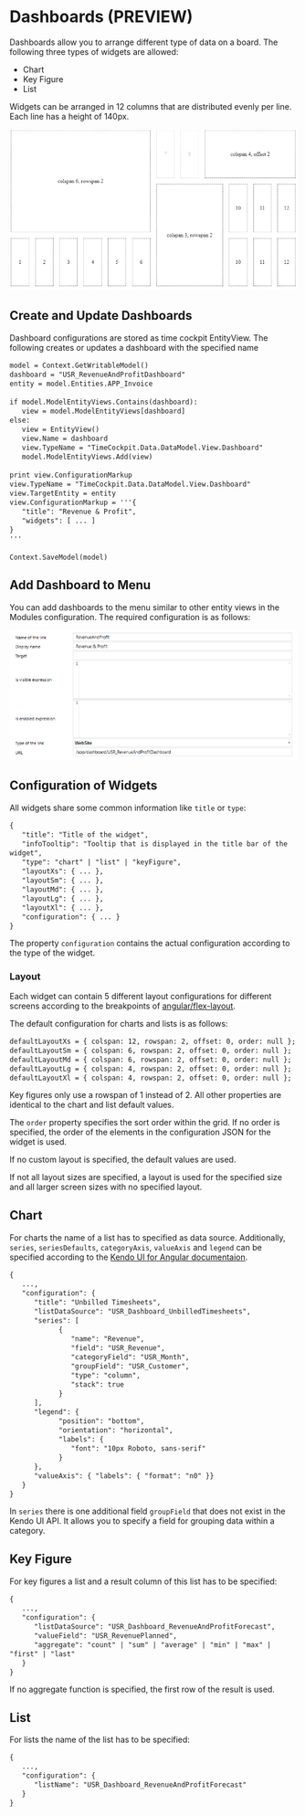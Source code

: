 # Dashboards (PREVIEW)

Dashboards allow you to arrange different type of data on a board. The following three types of widgets are allowed:

- Chart
- Key Figure
- List

Widgets can be arranged in 12 columns that are distributed evenly per line. Each line has a height of 140px.

![Dashboard Grid](images/dashboard/dashboard-grid.png "Dashboard Grid")

## Create and Update Dashboards

Dashboard configurations are stored as time cockpit EntityView. The following creates or updates a dashboard with the specified name

```
model = Context.GetWritableModel()
dashboard = "USR_RevenueAndProfitDashboard"
entity = model.Entities.APP_Invoice

if model.ModelEntityViews.Contains(dashboard):
   view = model.ModelEntityViews[dashboard]
else:
   view = EntityView()
   view.Name = dashboard
   view.TypeName = "TimeCockpit.Data.DataModel.View.Dashboard"
   model.ModelEntityViews.Add(view)

print view.ConfigurationMarkup
view.TypeName = "TimeCockpit.Data.DataModel.View.Dashboard"
view.TargetEntity = entity
view.ConfigurationMarkup = '''{
   "title": "Revenue & Profit",
   "widgets": [ ... ]
}
'''

Context.SaveModel(model)
```

## Add Dashboard to Menu

You can add dashboards to the menu similar to other entity views in the Modules configuration. The required configuration is as follows:

![Configure Menu Item](images/dashboard/configure-menu-item.png "Configure Menu Item")

## Configuration of Widgets

All widgets share some common information like `title` or `type`:

```
{
   "title": "Title of the widget",
   "infoTooltip": "Tooltip that is displayed in the title bar of the widget",
   "type": "chart" | "list" | "keyFigure",
   "layoutXs": { ... },
   "layoutSm": { ... },
   "layoutMd": { ... },
   "layoutLg": { ... },
   "layoutXl": { ... },
   "configuration": { ... }
}
```

The property `configuration` contains the actual configuration according to the type of the widget.

### Layout

Each widget can contain 5 different layout configurations for different screens according to the breakpoints of [angular/flex-layout](https://github.com/angular/flex-layout/wiki/Responsive-API).

The default configuration for charts and lists is as follows:

```
defaultLayoutXs = { colspan: 12, rowspan: 2, offset: 0, order: null };
defaultLayoutSm = { colspan: 6, rowspan: 2, offset: 0, order: null };
defaultLayoutMd = { colspan: 6, rowspan: 2, offset: 0, order: null };
defaultLayoutLg = { colspan: 4, rowspan: 2, offset: 0, order: null };
defaultLayoutXl = { colspan: 4, rowspan: 2, offset: 0, order: null };
```

Key figures only use a rowspan of 1 instead of 2. All other properties are identical to the chart and list default values.

The `order` property specifies the sort order within the grid. If no order is specified, the order of the elements in the configuration JSON for the widget is used.

If no custom layout is specified, the default values are used. 

If not all layout sizes are specified, a layout is used for the specified size and all larger screen sizes with no specified layout.

## Chart

For charts the name of a list has to specified as data source. Additionally, `series`, `seriesDefaults`, `categoryAxis`, `valueAxis` and `legend` can be specified according to the [Kendo UI for Angular documentaion](https://www.telerik.com/kendo-angular-ui/components/charts/api/).

```
{
   ...,
   "configuration": {
      "title": "Unbilled Timesheets",
      "listDataSource": "USR_Dashboard_UnbilledTimesheets",
      "series": [
            {
               "name": "Revenue",
               "field": "USR_Revenue",
               "categoryField": "USR_Month",
               "groupField": "USR_Customer",
               "type": "column",
               "stack": true
            }
      ],
      "legend": {
            "position": "bottom",
            "orientation": "horizontal",
            "labels": {
               "font": "10px Roboto, sans-serif"
            }
      },
      "valueAxis": { "labels": { "format": "n0" }}
   }
}
```

In `series` there is one additional field `groupField` that does not exist in the Kendo UI API. It allows you to specify a field for grouping data within a category.

## Key Figure

For key figures a list and a result column of this list has to be specified:

```
{
   ...,
   "configuration": {
      "listDataSource": "USR_Dashboard_RevenueAndProfitForecast",
      "valueField": "USR_RevenuePlanned",
      "aggregate": "count" | "sum" | "average" | "min" | "max" | "first" | "last"
   }
}
```

If no aggregate function is specified, the first row of the result is used.

## List

For lists the name of the list has to be specified:

```
{
   ...,
   "configuration": {
      "listName": "USR_Dashboard_RevenueAndProfitForecast"
   }
}
```